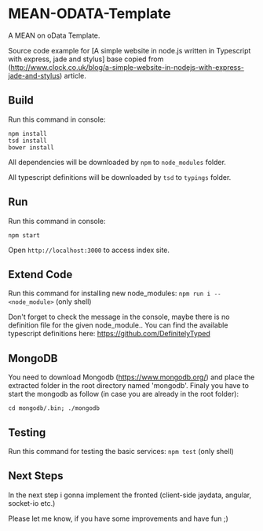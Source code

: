MEAN-ODATA-Template
===================

A MEAN on oData Template.

Source code example for [A simple website in node.js written in Typescript with express, jade and stylus] base copied from (http://www.clock.co.uk/blog/a-simple-website-in-nodejs-with-express-jade-and-stylus) article.

Build
-----

Run this command in console:

```
npm install
tsd install
bower install
```

All dependencies will be downloaded by `npm` to `node_modules` folder.

All typescript definitions will be downloaded by `tsd` to `typings` folder.

Run
---

Run this command in console:

```
npm start
```

Open `http://localhost:3000` to access index site.

Extend Code
-----------

Run this command for installing new node_modules: `npm run i -- <node_module>` (only shell)

Don't forget to check the message in the console, maybe there is no definition file for the given node_module.. You can find the available typescript definitions here: https://github.com/DefinitelyTyped

MongoDB
-------

You need to download Mongodb (https://www.mongodb.org/) and place the extracted folder in the root directory named 'mongodb'.
Finaly you have to start the mongodb as follow (in case you are already in the root folder):

```
cd mongodb/.bin; ./mongodb
```

Testing
-------
Run this command for testing the basic services: `npm test` (only shell)

Next Steps
----------

In the next step i gonna implement the fronted (client-side jaydata, angular, socket-io etc.)

Please let me know, if you have some improvements and have fun ;)

